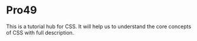 # Pro49
This is a tutorial hub for CSS. It will help us to understand the core concepts of CSS with full description.
